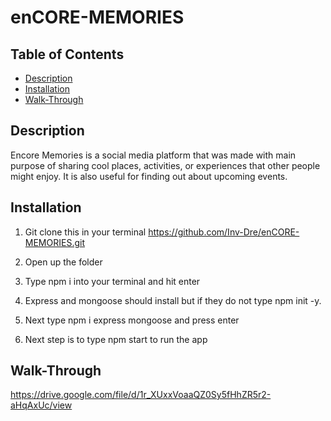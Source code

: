 # enCORE-MEMORIES

## Table of Contents
- [Description](#description)
- [Installation](#installation)
- [Walk-Through](#Walk-Through)


## Description
Encore Memories is a social media platform that was made with main purpose of sharing cool places, activities, or experiences that other people might enjoy.  It is also useful for finding out about upcoming events. 

## Installation

1. Git clone this in your terminal
https://github.com/Inv-Dre/enCORE-MEMORIES.git

2. Open up the folder

3. Type npm i into your terminal and hit enter
   
4. Express and mongoose should install but if they do not type npm init -y.
  
5. Next type npm i express mongoose and press enter

6. Next step is to type npm start to run the app

## Walk-Through
https://drive.google.com/file/d/1r_XUxxVoaaQZ0Sy5fHhZR5r2-aHqAxUc/view
